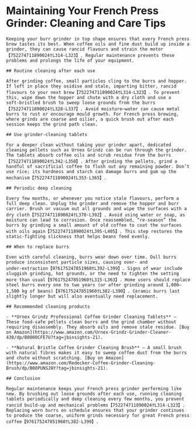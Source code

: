 # Maintaining Your French Press Grinder: Cleaning and Care Tips

    Keeping your burr grinder in top shape ensures that every French press brew tastes its best. When coffee oils and fine dust build up inside a grinder, they can cause rancid flavours and strain the motor【752274711890024†L314-L323】. Regular maintenance prevents these problems and prolongs the life of your equipment.

    ## Routine cleaning after each use

    After grinding coffee, small particles cling to the burrs and hopper. If left in place they oxidise and stale, imparting bitter, rancid flavours to your next brew【752274711890024†L314-L323】. To prevent this, wipe down the hopper and chute with a dry cloth and use a soft‑bristled brush to sweep loose grounds from the burrs【752274711890024†L328-L337】. Avoid moisture—water can cause metal burrs to rust or encourage mould growth. For French press brewing, where grinds are coarse and oilier, a quick brush out after each session keeps the grind path clean.

    ## Use grinder‑cleaning tablets

    For a deeper clean without taking your grinder apart, dedicated cleaning pellets such as Urnex Grindz can be run through the grinder. The tablets absorb coffee oils and scrub residue from the burrs【752274711890024†L342-L350】. After grinding the pellets, grind a handful of sacrificial coffee to flush out any remaining powder. Don’t use rice; its hardness and starch can damage burrs and gum up the mechanism【752274711890024†L353-L365】.

    ## Periodic deep cleaning

    Every few months, or whenever you notice stale flavours, perform a full deep clean. Unplug the grinder and remove the hopper and burr carrier. Brush or vacuum out all grounds and wipe the surfaces with a dry cloth【752274711890024†L370-L392】. Avoid using water or soap, as moisture can lead to corrosion. Once reassembled, “re‑season” the burrs by grinding a small amount of old coffee to coat the surfaces with oils again【752274711890024†L395-L405】. This step restores the static‑fighting slickness that helps beans feed evenly.

    ## When to replace burrs

    Even with careful cleaning, burrs wear down over time. Dull burrs produce inconsistent particle sizes, causing over‑ and under‑extraction【976175247851960†L392-L399】. Signs of wear include sluggish grinding, hot grounds, or the need to tighten the setting more than usual【976175247851960†L315-L363】. Home users should replace steel burrs every one to two years (or after grinding around 1,000–1,500 kg of beans)【976175247851960†L382-L390】. Ceramic burrs last slightly longer but will also eventually need replacement.

    ## Recommended cleaning products

    - **Urnex Grindz Professional Coffee Grinder Cleaning Tablets** – These food‑safe pellets clean burrs and the grind chamber without requiring disassembly. They absorb oils and remove stale residue. [Buy on Amazon](https://www.amazon.com/Urnex-Grindz-Grinder-Cleaner-430/dp/B0000CFE7U?tag=jbinsights-21).

    - **Natural Bristle Coffee Grinder Cleaning Brush** – A small brush with natural fibres makes it easy to sweep coffee dust from the burrs and chute without scratching. [Buy on Amazon](https://www.amazon.com/Redecker-Coffee-Grinder-Cleaning-Brush/dp/B00PUNSJ8Y?tag=jbinsights-21).

    ## Conclusion

    Regular maintenance keeps your French press grinder performing like new. By brushing out loose grounds after each use, running cleaning tablets periodically and deep cleaning every few months, you prevent rancid build‑up and mechanical problems【752274711890024†L314-L323】. Replacing worn burrs on schedule ensures that your grinder continues to produce the coarse, uniform grinds necessary for great French press coffee【976175247851960†L382-L399】.
